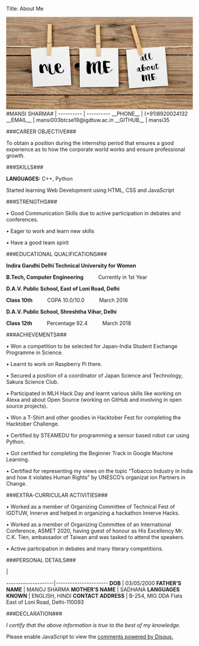 Title: About Me

<img src="../images/about.jpg">
#MANSI SHARMA#
<!-- -->   | <!-- -->
---------- | ----------
__PHONE__  | (+91)8920024132
__EMAIL__  | mansi003btcse19@igdtuw.ac.in
__GITHUB__ | mansi35


###CAREER OBJECTIVE###

To obtain a position during the internship period that ensures a good experience as to how the corporate world works and ensure professional growth.


###SKILLS###

__LANGUAGES:__ C++, Python

Started learning Web Development using HTML, CSS and JavaScript


###STRENGTHS###

•	Good Communication Skills due to active participation in debates and conferences.

•	Eager to work and learn new skills

•	Have a good team spirit


###EDUCATIONAL QUALIFICATIONS###

__Indira Gandhi Delhi Technical University for Women__

__B.Tech, Computer Engineering__ &emsp; &emsp; Currently in 1st Year

__D.A.V. Public School, East of Loni Road, Delhi__

__Class 10th__  &emsp; &emsp;  CGPA 10.0/10.0  &emsp; &emsp; March 2016

__D.A.V. Public School, Shreshtha Vihar, Delhi__

__Class 12th__ &emsp; &emsp; Percentage 92.4 &emsp; &emsp; March 2018


###ACHIEVEMENTS###

•	Won a competition to be selected for Japan-India Student Exchange Programme in Science.

•	Learnt to work on Raspberry Pi there.

•	Secured a position of a coordinator of Japan Science and Technology, Sakura Science Club.

•	Participated in MLH Hack Day and learnt various skills like working on Alexa and about Open Source (working on GitHub and involving     in open source projects).

•	Won a T-Shirt and other goodies in Hacktober Fest for completing the Hacktober Challenge.

•	Certified by STEAMEDU for programming a sensor based robot car using Python.

•	Got certified for completing the Beginner Track in Google Machine Learning.

•	Certified for representing my views on the topic  “Tobacco Industry in India and how it violates Human Rights” by UNESCO’s organizat    ion Partners in Change.


###EXTRA-CURRICULAR ACTIVITIES###

•	Worked as a member of Organizing Committee of Technical Fest of IGDTUW, Innerve and helped in organizing a hackathon Innerve Hacks.

•	Worked as a member of Organizing Committee of an International Conference, ASMET 2020, having guest of honour as His Excellency Mr.     C.K. Tien, ambassador of Taiwan and was tasked to attend the speakers.

•	Active participation in debates and many literary competitions.


###PERSONAL DETAILS###
<!---- ---->        |<!--- -->
--------------------|----------------------
__DOB__	            | 03/05/2000
__FATHER’S NAME__   | MANOJ SHARMA
__MOTHER’S NAME__   | SADHANA
__LANGUAGES KNOWN__	| ENGLISH, HINDI
__CONTACT ADDRESS__	| B-254, MIG DDA Flats East of Loni Road, Delhi-110093


###DECLARATION###

*I certify that the above information is true to the best of my knowledge.*

<div id="disqus_thread"></div>
<script>

/**
*  RECOMMENDED CONFIGURATION VARIABLES: EDIT AND UNCOMMENT THE SECTION BELOW TO INSERT DYNAMIC VALUES FROM YOUR PLATFORM OR CMS.
*  LEARN WHY DEFINING THESE VARIABLES IS IMPORTANT: https://disqus.com/admin/universalcode/#configuration-variables*/
/*
var disqus_config = function () {
this.page.url = PAGE_URL;  // Replace PAGE_URL with your page's canonical URL variable
this.page.identifier = PAGE_IDENTIFIER; // Replace PAGE_IDENTIFIER with your page's unique identifier variable
};
*/
(function() { // DON'T EDIT BELOW THIS LINE
var d = document, s = d.createElement('script');
s.src = 'https://coderita.disqus.com/embed.js';
s.setAttribute('data-timestamp', +new Date());
(d.head || d.body).appendChild(s);
})();
</script>
<noscript>Please enable JavaScript to view the <a href="https://disqus.com/?ref_noscript">comments powered by Disqus.</a></noscript>
                            
